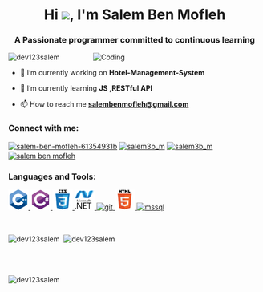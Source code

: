 <h1 align="center">Hi <img src="https://raw.githubusercontent.com/nixin72/nixin72/master/wave.gif" width="45px">, I'm Salem Ben Mofleh</h1>
<h3 align="center">A Passionate programmer committed to continuous learning</h3>

<img align="right" alt="Coding" width="335" src="https://user-images.githubusercontent.com/75851313/151668395-5591532b-28da-46a6-9476-7c9694bcb60e.gif">

<p align="left"> <img src="https://komarev.com/ghpvc/?username=dev123salem&label=Profile%20views&color=0e75b6&style=flat" alt="dev123salem" /> </p>

- 🔭 I’m currently working on **Hotel-Management-System**

- 🌱 I’m currently learning **JS ,RESTful API**

- 📫 How to reach me **salembenmofleh@gmail.com**

<h3 align="left">Connect with me:</h3>
<p align="left">
<a href="https://linkedin.com/in/salem-ben-mofleh-61354931b" target="blank"><img align="center" src="https://raw.githubusercontent.com/rahuldkjain/github-profile-readme-generator/master/src/images/icons/Social/linked-in-alt.svg" alt="salem-ben-mofleh-61354931b" height="30" width="40" /></a>
<a href="https://fb.com/salem3b_m" target="blank"><img align="center" src="https://raw.githubusercontent.com/rahuldkjain/github-profile-readme-generator/master/src/images/icons/Social/facebook.svg" alt="salem3b_m" height="30" width="40" /></a>
<a href="https://instagram.com/salem3b_m" target="blank"><img align="center" src="https://raw.githubusercontent.com/rahuldkjain/github-profile-readme-generator/master/src/images/icons/Social/instagram.svg" alt="salem3b_m" height="30" width="40" /></a>
<a href="https://www.youtube.com/c/salem ben mofleh" target="blank"><img align="center" src="https://raw.githubusercontent.com/rahuldkjain/github-profile-readme-generator/master/src/images/icons/Social/youtube.svg" alt="salem ben mofleh" height="30" width="40" /></a>
</p>

<h3 align="left">Languages and Tools:</h3>
<p align="left"> <a href="https://www.w3schools.com/cpp/" target="_blank" rel="noreferrer"> <img src="https://raw.githubusercontent.com/devicons/devicon/master/icons/cplusplus/cplusplus-original.svg" alt="cplusplus" width="40" height="40"/> </a> <a href="https://www.w3schools.com/cs/" target="_blank" rel="noreferrer"> <img src="https://raw.githubusercontent.com/devicons/devicon/master/icons/csharp/csharp-original.svg" alt="csharp" width="40" height="40"/> </a> <a href="https://www.w3schools.com/css/" target="_blank" rel="noreferrer"> <img src="https://raw.githubusercontent.com/devicons/devicon/master/icons/css3/css3-original-wordmark.svg" alt="css3" width="40" height="40"/> </a> <a href="https://dotnet.microsoft.com/" target="_blank" rel="noreferrer"> <img src="https://raw.githubusercontent.com/devicons/devicon/master/icons/dot-net/dot-net-original-wordmark.svg" alt="dotnet" width="40" height="40"/> </a> <a href="https://git-scm.com/" target="_blank" rel="noreferrer"> <img src="https://www.vectorlogo.zone/logos/git-scm/git-scm-icon.svg" alt="git" width="40" height="40"/> </a> <a href="https://www.w3.org/html/" target="_blank" rel="noreferrer"> <img src="https://raw.githubusercontent.com/devicons/devicon/master/icons/html5/html5-original-wordmark.svg" alt="html5" width="40" height="40"/> </a> <a href="https://www.microsoft.com/en-us/sql-server" target="_blank" rel="noreferrer"> <img src="https://www.svgrepo.com/show/303229/microsoft-sql-server-logo.svg" alt="mssql" width="40" height="40"/> </a> </p>
<br>

<div>
<p style="display: inline-block; vertical-align: middle;">
<img align="left" src="https://github-readme-stats.vercel.app/api/top-langs?username=dev123salem&show_icons=true&locale=en&layout=compact" alt="dev123salem" /></p>

<p style="display: inline-block; text-position: middle;">
&nbsp;<img align="center" src="https://github-readme-stats.vercel.app/api?username=dev123salem&show_icons=true&locale=en" alt="dev123salem" /></p>
</div>

<br>
<br>

<p><img align="center" src="https://github-readme-streak-stats.herokuapp.com/?user=dev123salem&" alt="dev123salem" /></p>

